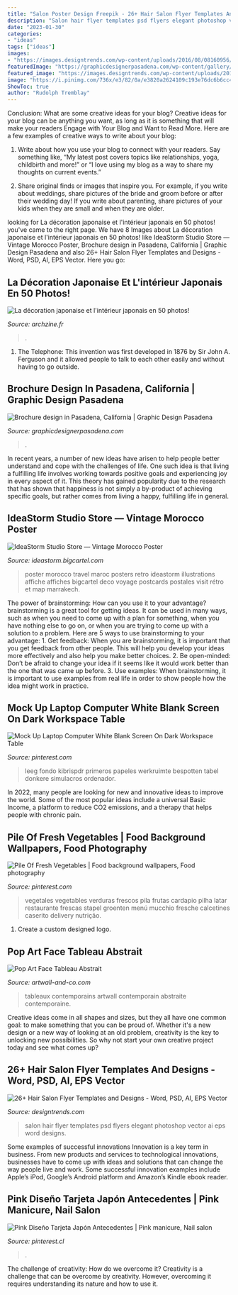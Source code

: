 ```yaml
---
title: "Salon Poster Design Freepik - 26+ Hair Salon Flyer Templates And Designs"
description: "Salon hair flyer templates psd flyers elegant photoshop vector ai eps word designs"
date: "2023-01-30"
categories:
- "ideas"
tags: ["ideas"]
images:
- "https://images.designtrends.com/wp-content/uploads/2016/08/08160956/Elegant-Hair-Salon-Flyer.jpg"
featuredImage: "https://graphicdesignerpasadena.com/wp-content/gallery/brochure-design/make-up-salon.jpg"
featured_image: "https://images.designtrends.com/wp-content/uploads/2016/08/08160956/Elegant-Hair-Salon-Flyer.jpg"
image: "https://i.pinimg.com/736x/e3/82/0a/e3820a2624109c193e76dc6b6cc44767.jpg"
ShowToc: true
author: "Rudolph Tremblay"
---
```



Conclusion: What are some creative ideas for your blog?
Creative ideas for your blog can be anything you want, as long as it is something that will make your readers Engage with Your Blog and Want to Read More. Here are a few examples of creative ways to write about your blog:
1. Write about how you use your blog to connect with your readers. Say something like, “My latest post covers topics like relationships, yoga, childbirth and more!” or “I love using my blog as a way to share my thoughts on current events.”

2. Share original finds or images that inspire you. For example, if you write about weddings, share pictures of the bride and groom before or after their wedding day! If you write about parenting, share pictures of your kids when they are small and when they are older.


	

		
looking for La décoration japonaise et l&#039;intérieur japonais en 50 photos! you've came to the right page. We have 8 Images about La décoration japonaise et l&#039;intérieur japonais en 50 photos! like IdeaStorm Studio Store — Vintage Morocco Poster, Brochure design in Pasadena, California | Graphic Design Pasadena and also 26+ Hair Salon Flyer Templates and Designs - Word, PSD, AI, EPS Vector. Here you go:
		
    
## La Décoration Japonaise Et L&#039;intérieur Japonais En 50 Photos!

<img loading=lazy src="https://archzine.fr/wp-content/uploads/2015/08/decoration-chinoise-meubles-en-bois-clair-plafond-en-bois-joli-chambre-de-style-chinois.jpg" onerror="this.onerror=null;this.src='https://tse2.mm.bing.net/th?id=OIP.hBiPYnetYWNhXSlUG0qaegHaJ3&amp;pid=15.1';" alt="La décoration japonaise et l&#039;intérieur japonais en 50 photos!">

_Source: archzine.fr_

>. 

	

1. The Telephone: This invention was first developed in 1876 by Sir John A. Ferguson and it allowed people to talk to each other easily and without having to go outside.

    
## Brochure Design In Pasadena, California | Graphic Design Pasadena

<img loading=lazy src="https://graphicdesignerpasadena.com/wp-content/gallery/brochure-design/make-up-salon.jpg" onerror="this.onerror=null;this.src='https://tse1.mm.bing.net/th?id=OIP.oeVpGTedrXoVO4yos11cWAHaE8&amp;pid=15.1';" alt="Brochure design in Pasadena, California | Graphic Design Pasadena">

_Source: graphicdesignerpasadena.com_

>. 

	

In recent years, a number of new ideas have arisen to help people better understand and cope with the challenges of life. One such idea is that living a fulfilling life involves working towards positive goals and experiencing joy in every aspect of it. This theory has gained popularity due to the research that has shown that happiness is not simply a by-product of achieving specific goals, but rather comes from living a happy, fulfilling life in general.

    
## IdeaStorm Studio Store — Vintage Morocco Poster

<img loading=lazy src="https://assets.bigcartel.com/product_images/150077095/Vintage_Morocco_Print_Final!!!_smaller.png" onerror="this.onerror=null;this.src='https://tse2.mm.bing.net/th?id=OIP.xz8PNSPI99iL7FXE6u-qgwHaJ4&amp;pid=15.1';" alt="IdeaStorm Studio Store — Vintage Morocco Poster">

_Source: ideastorm.bigcartel.com_

>poster morocco travel maroc posters retro ideastorm illustrations affiche affiches bigcartel deco voyage postcards postales visit rétro et map marrakech. 

	

The power of brainstorming: How can you use it to your advantage?
brainstorming is a great tool for getting ideas. It can be used in many ways, such as when you need to come up with a plan for something, when you have nothing else to go on, or when you are trying to come up with a solution to a problem. Here are 5 ways to use brainstorming to your advantage: 1. Get feedback: When you are brainstorming, it is important that you get feedback from other people. This will help you develop your ideas more effectively and also help you make better choices. 2. Be open-minded: Don’t be afraid to change your idea if it seems like it would work better than the one that was came up before. 3. Use examples: When brainstorming, it is important to use examples from real life in order to show people how the idea might work in practice. 
    
## Mock Up Laptop Computer White Blank Screen On Dark Workspace Table

<img loading=lazy src="https://i.pinimg.com/736x/10/06/43/10064388b210a59cb091dd6ef7210040.jpg" onerror="this.onerror=null;this.src='https://tse2.mm.bing.net/th?id=OIP.d1tYfNQl-MoM91nYt18vFgHaE7&amp;pid=15.1';" alt="Mock Up Laptop Computer White Blank Screen On Dark Workspace Table">

_Source: pinterest.com_

>leeg fondo kibrispdr primeros papeles werkruimte bespotten tabel donkere simulacros ordenador. 

	

In 2022, many people are looking for new and innovative ideas to improve the world. Some of the most popular ideas include a universal Basic Income, a platform to reduce CO2 emissions, and a therapy that helps people with chronic pain.

    
## Pile Of Fresh Vegetables | Food Background Wallpapers, Food Photography

<img loading=lazy src="https://i.pinimg.com/736x/e2/6c/84/e26c8409c7de5542e55b6df782c93672.jpg" onerror="this.onerror=null;this.src='https://tse1.mm.bing.net/th?id=OIP._SvVURITwDUSHKn_TmvkSQHaLG&amp;pid=15.1';" alt="Pile Of Fresh Vegetables | Food background wallpapers, Food photography">

_Source: pinterest.com_

>vegetales vegetables verduras frescos pila frutas cardapio pilha latar restaurante frescas stapel groenten menú mucchio fresche calcetines caserito delivery nutrição. 

	

1. Create a custom designed logo.

    
## Pop Art Face Tableau Abstrait

<img loading=lazy src="https://artwall-and-co.com/673-thickbox_default/pop-art-face-tableau-abstrait.jpg" onerror="this.onerror=null;this.src='https://tse4.mm.bing.net/th?id=OIP.V3R0YfQBS9ZOxtqFA8b0AwHaG9&amp;pid=15.1';" alt="Pop Art Face Tableau Abstrait">

_Source: artwall-and-co.com_

>tableaux contemporains artwall contemporain abstraite contemporaine. 

	

Creative ideas come in all shapes and sizes, but they all have one common goal: to make something that you can be proud of. Whether it's a new design or a new way of looking at an old problem, creativity is the key to unlocking new possibilities. So why not start your own creative project today and see what comes up?

    
## 26+ Hair Salon Flyer Templates And Designs - Word, PSD, AI, EPS Vector

<img loading=lazy src="https://images.designtrends.com/wp-content/uploads/2016/08/08160956/Elegant-Hair-Salon-Flyer.jpg" onerror="this.onerror=null;this.src='https://tse3.mm.bing.net/th?id=OIP.t64aSVcBOCtE4Zcw2BoWMwHaKE&amp;pid=15.1';" alt="26+ Hair Salon Flyer Templates and Designs - Word, PSD, AI, EPS Vector">

_Source: designtrends.com_

>salon hair flyer templates psd flyers elegant photoshop vector ai eps word designs. 

	

Some examples of successful innovations
Innovation is a key term in business. From new products and services to technological innovations, businesses have to come up with ideas and solutions that can change the way people live and work. Some successful innovation examples include Apple’s iPod, Google’s Android platform and Amazon’s Kindle ebook reader.

    
## Pink Diseño Tarjeta Japón Antecedentes | Pink Manicure, Nail Salon

<img loading=lazy src="https://i.pinimg.com/736x/e3/82/0a/e3820a2624109c193e76dc6b6cc44767.jpg" onerror="this.onerror=null;this.src='https://tse1.mm.bing.net/th?id=OIP.0sbfFviKBMIXvO9JQWQmDQHaLH&amp;pid=15.1';" alt="Pink Diseño Tarjeta Japón Antecedentes | Pink manicure, Nail salon">

_Source: pinterest.cl_

>. 

	

The challenge of creativity: How do we overcome it?
Creativity is a challenge that can be overcome by creativity. However, overcoming it requires understanding its nature and how to use it.

